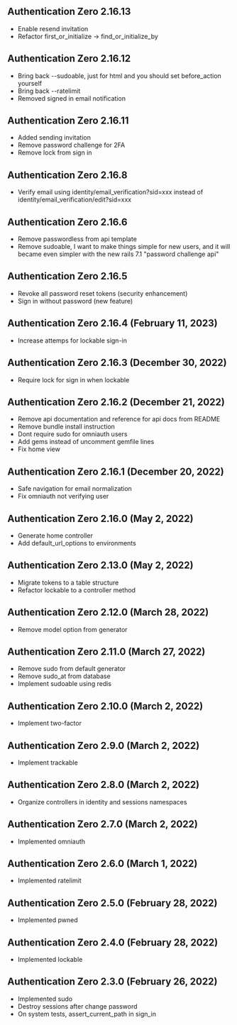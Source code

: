 ## Authentication Zero 2.16.13 ##

* Enable resend invitation
* Refactor first_or_initialize -> find_or_initialize_by

## Authentication Zero 2.16.12 ##

* Bring back --sudoable, just for html and you should set before_action yourself
* Bring back --ratelimit
* Removed signed in email notification

## Authentication Zero 2.16.11 ##

* Added sending invitation
* Remove password challenge for 2FA
* Remove lock from sign in

## Authentication Zero 2.16.8 ##

* Verify email using identity/email_verification?sid=xxx instead of
  identity/email_verification/edit?sid=xxx

## Authentication Zero 2.16.6 ##

* Remove passwordless from api template
* Remove sudoable, I want to make things simple for new users,
  and it will became even simpler with the new rails 7.1 "password challenge api"

## Authentication Zero 2.16.5 ##

* Revoke all password reset tokens (security enhancement)
* Sign in without password (new feature)

## Authentication Zero 2.16.4 (February 11, 2023) ##

* Increase attemps for lockable sign-in

## Authentication Zero 2.16.3 (December 30, 2022) ##

* Require lock for sign in when lockable

## Authentication Zero 2.16.2 (December 21, 2022) ##

* Remove api documentation and reference for api docs from README
* Remove bundle install instruction
* Dont require sudo for omniauth users
* Add gems instead of uncomment gemfile lines
* Fix home view

## Authentication Zero 2.16.1 (December 20, 2022) ##

* Safe navigation for email normalization
* Fix omniauth not verifying user

## Authentication Zero 2.16.0 (May 2, 2022) ##

* Generate home controller
* Add default_url_options to environments

## Authentication Zero 2.13.0 (May 2, 2022) ##

* Migrate tokens to a table structure
* Refactor lockable to a controller method

## Authentication Zero 2.12.0 (March 28, 2022) ##

* Remove model option from generator

## Authentication Zero 2.11.0 (March 27, 2022) ##

* Remove sudo from default generator
* Remove sudo_at from database
* Implement sudoable using redis

## Authentication Zero 2.10.0 (March 2, 2022) ##

* Implement two-factor

## Authentication Zero 2.9.0 (March 2, 2022) ##

* Implement trackable

## Authentication Zero 2.8.0 (March 2, 2022) ##

* Organize controllers in identity and sessions namespaces

## Authentication Zero 2.7.0 (March 2, 2022) ##

* Implemented omniauth

## Authentication Zero 2.6.0 (March 1, 2022) ##

* Implemented ratelimit

## Authentication Zero 2.5.0 (February 28, 2022) ##

* Implemented pwned

## Authentication Zero 2.4.0 (February 28, 2022) ##

* Implemented lockable

## Authentication Zero 2.3.0 (February 26, 2022) ##

* Implemented sudo
* Destroy sessions after change password
* On system tests, assert_current_path in sign_in
